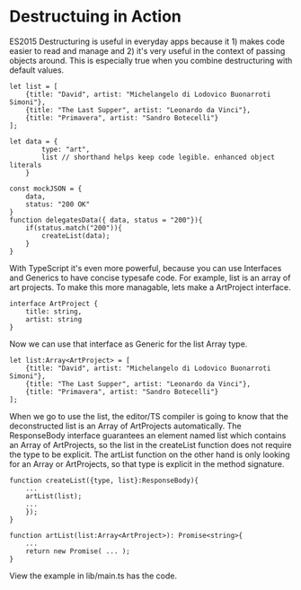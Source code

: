 # Destructuing in Action

ES2015 Destructuring is useful in everyday apps because it 1) makes code easier to read and manage and 2) it's very useful in the context of passing objects around. This is especially true when you combine destructuring with default values. 

    let list = [
        {title: "David", artist: "Michelangelo di Lodovico Buonarroti Simoni"},
        {title: "The Last Supper", artist: "Leonardo da Vinci"},
        {title: "Primavera", artist: "Sandro Botecelli"}
    ];

    let data = { 
            type: "art",
            list // shorthand helps keep code legible. enhanced object literals
        }

    const mockJSON = {
        data,
        status: "200 OK"
    }
    function delegatesData({ data, status = "200"}){
        if(status.match("200")){
            createList(data);
        }
    }



With TypeScript it's even more powerful, because you can use Interfaces and Generics to have concise typesafe code. For example, list is an array of art projects. To make this more managable, lets make a ArtProject interface.

    interface ArtProject {
        title: string,
        artist: string
    }

Now we can use that interface as Generic for the list Array type. 

    let list:Array<ArtProject> = [
        {title: "David", artist: "Michelangelo di Lodovico Buonarroti Simoni"},
        {title: "The Last Supper", artist: "Leonardo da Vinci"},
        {title: "Primavera", artist: "Sandro Botecelli"}
    ];

When we go to use the list, the editor/TS compiler is going to know that the deconstructed list is an Array of ArtProjects automatically. The ResponseBody interface guarantees an element named list which contains an Array of ArtProjects, so the list in the createList function does not require the type to be explicit. The artList function on the other hand is only looking for an Array or ArtProjects, so that type is explicit in the method signature.
    
    function createList({type, list}:ResponseBody){
        ...
        artList(list);
        ...
        });
    }

    function artList(list:Array<ArtProject>): Promise<string>{
        ...
        return new Promise( ... );
    }

View the example in lib/main.ts has the code.